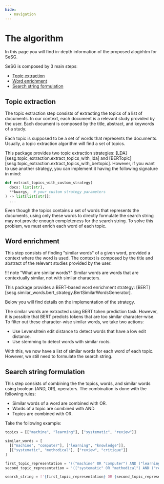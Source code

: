 ```yaml
---
hide:
  - navigation
---
```


# The algorithm

In this page you will find in-depth information of the proposed alogirhtm for SeSG.

SeSG is composed by 3 main steps:

- [Topic extraction](#topic-extraction)
- [Word enrichment](#word-enrichment)
- [Search string formulation](#search-string-formulation)

## Topic extraction

The topic extraction step consists of extracting the topics of a list of documents. In our context, each document is a relevant study provided by the user. Each document is composed by the title, abstract, and keywords of a study.

Each topic is supposed to be a set of words that represents the documents. Usually, a topic extraction algorithm will find a set of topics.

This package provides two topic extraction strategies: [LDA][sesg.topic_extraction.extract_topics_with_lda] and [BERTopic][sesg.topic_extraction.extract_topics_with_bertopic]. However, if you want to use another strategy, you can implement it having the following signature in mind:

```python
def extract_topics_with_custom_strategy(
  docs: list[str],
  **kwargs,  # your custom strategy parameters
) -> list[list[str]]:
  ...
```

Even though the topics contains a set of words that represents the documents, using only these words to directly formulate the search string may not provide enough completeness for the search string. To solve this problem, we must enrich each word of each topic.

## Word enrichment

This step consists of finding "similar words" of a given word, provided a context where the word is used. The context is composed by the title and abstract of the relevant studies provided by the user.

!!! note "What are similar words?"
    Similar words are words that are contextually similar, not with similar characters.

This package provides a BERT-based word enrichment strategy: [BERT][sesg.similar_words.bert_strategy.BertSimilarWordsGenerator].

Below you will find details on the implementation of the strategy.

The similar words are extracted using BERT token prediction task. However, it is possible that BERT predicts tokens that are too similar character-wise. To filter out these character-wise similar words, we take two actions:

- Use Levenshtein edit distance to detect words that have a low edit distance.
- Use stemming to detect words with similar roots.

With this, we now have a list of similar words for each word of each topic. However, we still need to formulate the search string.

## Search string formulation

This step consists of combining the the topics, words, and similar words using boolean (AND, OR), operators. The combination is done with the following rules:

- Similar words of a word are combined with OR.
- Words of a topic are combined with AND.
- Topics are combined with OR.

Take the following example:

```python
topics = [["machine", "learning"], ["systematic", "review"]]

similar_words = [
  [["machine", "computer"], ["learning", "knowledge"]],
  [["systematic", "methodical"], ["review", "critique"]]
]

first_topic_representation = '(("machine" OR "computer") AND ("learning" OR "knowledge"))'
second_topic_representation = '(("systematic" OR "methodical") AND ("review" OR "critique"))'

search_string = f'{first_topic_representation} OR {second_topic_representation}'
```